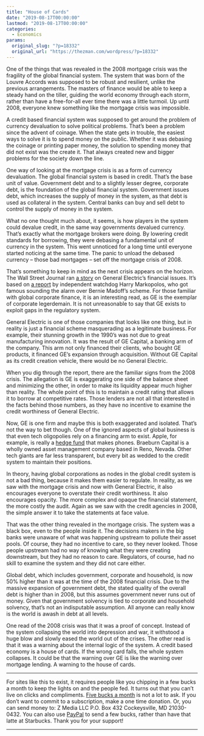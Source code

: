 ```yaml
---
title: "House of Cards"
date: "2019-08-17T00:00:00"
lastmod: "2019-08-17T00:00:00"
categories:
  - Economics
params:
  original_slug: "?p=18332"
  original_url: "https://thezman.com/wordpress/?p=18332"
---
```


One of the things that was revealed in the 2008 mortgage crisis was the
fragility of the global financial system. The system that was born of
the Louvre Accords was supposed to be robust and resilient, unlike the
previous arrangements. The masters of finance would be able to keep a
steady hand on the tiller, guiding the world economy through each storm,
rather than have a free-for-all ever time there was a little turmoil. Up
until 2008, everyone knew something like the mortgage crisis was
impossible.

A credit based financial system was supposed to get around the problem
of currency devaluation to solve political problems. That’s been a
problem since the advent of coinage. When the state gets in trouble, the
easiest ways to solve it is to spend money on the public. Whether it was
debasing the coinage or printing paper money, the solution to spending
money that did not exist was the create it. That always created new and
bigger problems for the society down the line.

One way of looking at the mortgage crisis is as a form of currency
devaluation. The global financial system is based in credit. That’s the
base unit of value. Government debt and to a slightly lesser degree,
corporate debt, is the foundation of the global financial system.
Government issues debt, which increases the supply of money in the
system, as that debt is used as collateral in the system. Central banks
can buy and sell debt to control the supply of money in the system.

What no one thought much about, it seems, is how players in the system
could devalue credit, in the same way governments devalued currency.
That’s exactly what the mortgage brokers were doing. By lowering credit
standards for borrowing, they were debasing a fundamental unit of
currency in the system. This went unnoticed for a long time until
everyone started noticing at the same time. The panic to unload the
debased currency – those bad mortgages – set off the mortgage crisis of
2008.

That’s something to keep in mind as the next crisis appears on the
horizon. The Wall Street Journal ran <a
href="https://www.wsj.com/articles/ge-is-new-target-of-madoff-whistleblower-11565866617"
rel="noopener noreferrer" target="_blank">a story</a> on General
Electric’s financial issues. It’s based on
<a href="https://www.gefraud.com/" rel="noopener noreferrer"
target="_blank">a report</a> by independent watchdog Harry Markopolos,
who got famous sounding the alarm over Bernie Madoff’s scheme. For those
familiar with global corporate finance, it is an interesting read, as GE
is the exemplar of corporate legerdemain. It is not unreasonable to say
that GE exists to exploit gaps in the regulatory system.

General Electric is one of those companies that looks like one thing,
but in reality is just a financial scheme masquerading as a legitimate
business. For example, their stunning growth in the 1990’s was not due
to great manufacturing innovation. It was the result of GE Capital, a
banking arm of the company. This arm not only financed their clients,
who bought GE products, it financed GE’s expansion through acquisition.
Without GE Capital as its credit creation vehicle, there would be no
General Electric.

When you dig through the report, there are the familiar signs from the
2008 crisis. The allegation is GE is exaggerating one side of the
balance sheet and minimizing the other, in order to make its liquidity
appear much higher than reality. The whole point of this is to maintain
a credit rating that allows it to borrow at competitive rates. Those
lenders are not all that interested in the facts behind those numbers,
as they have no incentive to examine the credit worthiness of General
Electric.

Now, GE is one firm and maybe this is both exaggerated and isolated.
That’s not the way to bet though. One of the ignored aspects of global
business is that even tech oligopolies rely on a financing arm to exist.
Apple, for example, is really a <a
href="https://www.wsj.com/articles/apple-is-a-hedge-fund-that-makes-phones-1535063375"
rel="noopener noreferrer" target="_blank">hedge fund</a> that makes
phones. Braeburn Capital is a wholly owned asset management company
based in Reno, Nevada. Other tech giants are far less transparent, but
every bit as wedded to the credit system to maintain their positions.

In theory, having global corporations as nodes in the global credit
system is not a bad thing, because it makes them easier to regulate. In
reality, as we saw with the mortgage crisis and now with General
Electric, it also encourages everyone to overstate their credit
worthiness. It also encourages opacity. The more complex and opaque the
financial statement, the more costly the audit. Again as we saw with the
credit agencies in 2008, the simple answer it to take the statements at
face value.

That was the other thing revealed in the mortgage crisis. The system was
a black box, even to the people inside it. The decisions makers in the
big banks were unaware of what was happening upstream to pollute their
asset pools. Of course, they had no incentive to care, so they never
looked. Those people upstream had no way of knowing what they were
creating downstream, but they had no reason to care. Regulators, of
course, had no skill to examine the system and they did not care either.

Global debt, which includes government, corporate and household, is now
50% higher than it was at the time of the 2008 financial crisis. Due to
the massive expansion of government debt, the stated quality of the
overall debt is higher than in 2008, but this assumes government never
runs out of money. Given that government solvency is tied to corporate
and household solvency, that’s not an indisputable assumption. All
anyone can really know is the world is awash in debt at all levels.

One read of the 2008 crisis was that it was a proof of concept. Instead
of the system collapsing the world into depression and war, it withstood
a huge blow and slowly eased the world out of the crises. The other read
is that it was a warning about the internal logic of the system. A
credit based economy is a house of cards. If the wrong card falls, the
whole system collapses. It could be that the warning over GE is like the
warning over mortgage lending. A warning to the house of cards.

------------------------------------------------------------------------

For sites like this to exist, it requires people like you chipping in a
few bucks a month to keep the lights on and the people fed. It turns out
that you can’t live on clicks and compliments.
<a href="https://www.subscribestar.com/the-z-blog"
rel="noopener noreferrer" target="_blank">Five bucks a month</a> is not
a lot to ask. If you don’t want to commit to a subscription, make a one
time donation. Or, you can send money to: Z Media LLC P.O. Box 432
Cockeysville, MD 21030-0432. You can also use <a
href="https://www.paypal.com/cgi-bin/webscr?cmd=_s-xclick&amp;hosted_button_id=UDAS2Q8JYA6CN&amp;source=url"
rel="noopener noreferrer" target="_blank">PayPal</a> to send a few
bucks, rather than have that latte at Starbucks. Thank you for your
support!

------------------------------------------------------------------------
